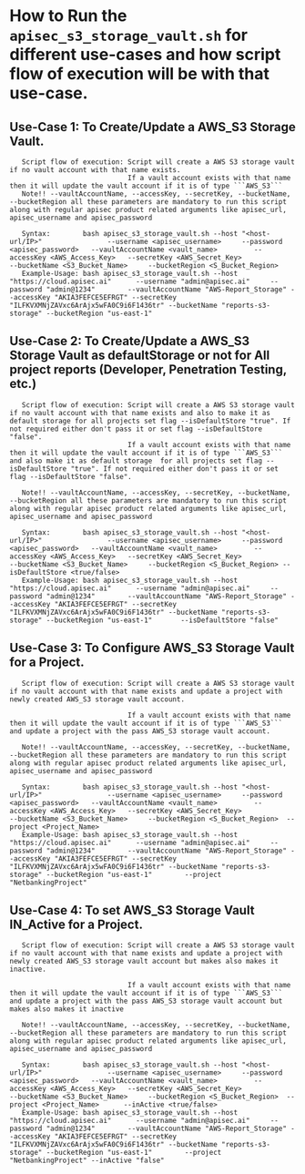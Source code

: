 # How to Run the ```apisec_s3_storage_vault.sh``` for different use-cases and how script flow of execution will be with that use-case.

##       Use-Case 1: To Create/Update a AWS_S3 Storage Vault.
       Script flow of execution: Script will create a AWS S3 storage vault if no vault account with that name exists. 
                                 If a vault account exists with that name then it will update the vault account if it is of type ```AWS_S3```
       Note!! --vaultAccountName, --accessKey, --secretKey, --bucketName, --bucketRegion all these parameters are mandatory to run this script along with regular apisec product related arguments like apisec_url, apisec_username and apisec_password
       
       Syntax:        bash apisec_s3_storage_vault.sh --host "<host-url/IP>"                --username <apisec_username>     --password <apisec_password>   --vaultAccountName <vault_name>         --accessKey <AWS_Access_Key>   --secretKey <AWS_Secret_Key>                       --bucketName <S3_Bucket_Name>     --bucketRegion <S_Bucket_Region>
       Example-Usage: bash apisec_s3_storage_vault.sh --host "https://cloud.apisec.ai"      --username "admin@apisec.ai"     --password "admin@1234"        --vaultAccountName "AWS-Report_Storage" --accessKey "AKIA3FEFCE5EFRGT" --secretKey "ILFKVXMNjZAVxc6ArAjx5wFA0C9i6F1436tr" --bucketName "reports-s3-storage" --bucketRegion "us-east-1"      


##       Use-Case 2: To Create/Update a AWS_S3 Storage Vault as defaultStorage or not for All project reports (Developer, Penetration Testing, etc.) 
       Script flow of execution: Script will create a AWS S3 storage vault if no vault account with that name exists and also to make it as default storage for all projects set flag --isDefaultStore "true". If not required either don't pass it or set flag --isDefaultStore "false".
                                 If a vault account exists with that name then it will update the vault account if it is of type ```AWS_S3``` and also make it as default storage  for all projects set flag --isDefaultStore "true". If not required either don't pass it or set flag --isDefaultStore "false".
                               
       Note!! --vaultAccountName, --accessKey, --secretKey, --bucketName, --bucketRegion all these parameters are mandatory to run this script along with regular apisec product related arguments like apisec_url, apisec_username and apisec_password
       
       Syntax:        bash apisec_s3_storage_vault.sh --host "<host-url/IP>"                --username <apisec_username>     --password <apisec_password>   --vaultAccountName <vault_name>         --accessKey <AWS_Access_Key>   --secretKey <AWS_Secret_Key>                       --bucketName <S3_Bucket_Name>     --bucketRegion <S_Bucket_Region> --isDefaultStore <true/false>
       Example-Usage: bash apisec_s3_storage_vault.sh --host "https://cloud.apisec.ai"      --username "admin@apisec.ai"     --password "admin@1234"        --vaultAccountName "AWS-Report_Storage" --accessKey "AKIA3FEFCE5EFRGT" --secretKey "ILFKVXMNjZAVxc6ArAjx5wFA0C9i6F1436tr" --bucketName "reports-s3-storage" --bucketRegion "us-east-1"       --isDefaultStore "false"


##       Use-Case 3: To Configure AWS_S3 Storage Vault for a Project.
       Script flow of execution: Script will create a AWS S3 storage vault if no vault account with that name exists and update a project with newly created AWS_S3 storage vault account.

                                 If a vault account exists with that name then it will update the vault account if it is of type ```AWS_S3``` and update a project with the pass AWS_S3 storage vault account.

       Note!! --vaultAccountName, --accessKey, --secretKey, --bucketName, --bucketRegion all these parameters are mandatory to run this script along with regular apisec product related arguments like apisec_url, apisec_username and apisec_password
       
       Syntax:        bash apisec_s3_storage_vault.sh --host "<host-url/IP>"                --username <apisec_username>     --password <apisec_password>   --vaultAccountName <vault_name>         --accessKey <AWS_Access_Key>   --secretKey <AWS_Secret_Key>                       --bucketName <S3_Bucket_Name>     --bucketRegion <S_Bucket_Region>  --project <Project_Name>
       Example-Usage: bash apisec_s3_storage_vault.sh --host "https://cloud.apisec.ai"      --username "admin@apisec.ai"     --password "admin@1234"        --vaultAccountName "AWS-Report_Storage" --accessKey "AKIA3FEFCE5EFRGT" --secretKey "ILFKVXMNjZAVxc6ArAjx5wFA0C9i6F1436tr" --bucketName "reports-s3-storage" --bucketRegion "us-east-1"        --project "NetbankingProject"

##       Use-Case 4: To set AWS_S3 Storage Vault IN_Active for a Project.
       Script flow of execution: Script will create a AWS S3 storage vault if no vault account with that name exists and update a project with newly created AWS_S3 storage vault account but makes also makes it inactive.

                                 If a vault account exists with that name then it will update the vault account if it is of type ```AWS_S3``` and update a project with the pass AWS_S3 storage vault account but makes also makes it inactive

       Note!! --vaultAccountName, --accessKey, --secretKey, --bucketName, --bucketRegion all these parameters are mandatory to run this script along with regular apisec product related arguments like apisec_url, apisec_username and apisec_password
       
       Syntax:        bash apisec_s3_storage_vault.sh --host "<host-url/IP>"                --username <apisec_username>     --password <apisec_password>   --vaultAccountName <vault_name>         --accessKey <AWS_Access_Key>   --secretKey <AWS_Secret_Key>                       --bucketName <S3_Bucket_Name>     --bucketRegion <S_Bucket_Region>  --project <Project_Name>      --inActive <true/false>
       Example-Usage: bash apisec_s3_storage_vault.sh --host "https://cloud.apisec.ai"      --username "admin@apisec.ai"     --password "admin@1234"        --vaultAccountName "AWS-Report_Storage" --accessKey "AKIA3FEFCE5EFRGT" --secretKey "ILFKVXMNjZAVxc6ArAjx5wFA0C9i6F1436tr" --bucketName "reports-s3-storage" --bucketRegion "us-east-1"        --project "NetbankingProject" --inActive "false" 
